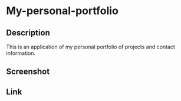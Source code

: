 # My-personal-portfolio

## Description

This is an application of my personal portfolio of projects and contact information.

## Screenshot

## Link